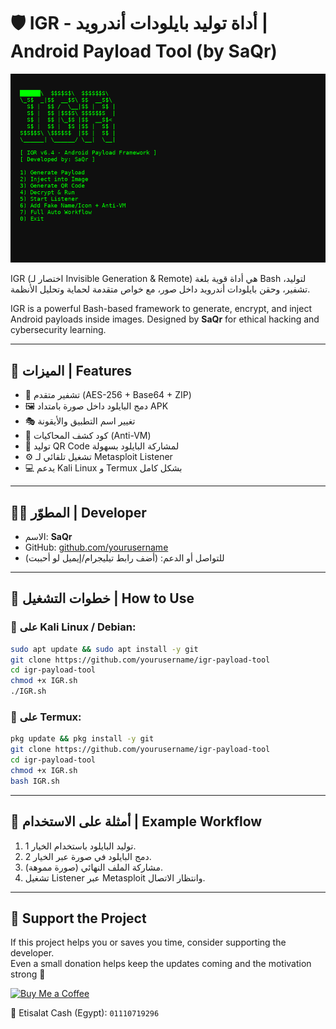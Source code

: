 # 🛡️ IGR - أداة توليد بايلودات أندرويد | Android Payload Tool (by SaQr)
![IGR Tool Preview](igr-preview.png)


IGR (اختصار لـ Invisible Generation & Remote) هي أداة قوية بلغة Bash لتوليد، تشفير، وحقن بايلودات أندرويد داخل صور، مع خواص متقدمة لحماية وتحليل الأنظمة.

IGR is a powerful Bash-based framework to generate, encrypt, and inject Android payloads inside images. Designed by **SaQr** for ethical hacking and cybersecurity learning.

---

## 📌 الميزات | Features

- 🔐 تشفير متقدم (AES-256 + Base64 + ZIP)
- 🖼️ دمج البايلود داخل صورة بامتداد APK
- 🎭 تغيير اسم التطبيق والأيقونة
- 🧠 كود كشف المحاكيات (Anti-VM)
- 🎯 توليد QR Code لمشاركة البايلود بسهولة
- ⚙️ تشغيل تلقائي لـ Metasploit Listener
- 💻 يدعم Kali Linux و Termux بشكل كامل

---

## 🧑‍💻 المطوّر | Developer

- الاسم: **SaQr**
- GitHub: [github.com/yourusername](https://github.com/yourusername)
- للتواصل أو الدعم: (أضف رابط تيليجرام/إيميل لو أحببت)

---

## 🧪 خطوات التشغيل | How to Use

### 🐧 على Kali Linux / Debian:

```bash
sudo apt update && sudo apt install -y git
git clone https://github.com/yourusername/igr-payload-tool
cd igr-payload-tool
chmod +x IGR.sh
./IGR.sh
```

### 📱 على Termux:

```bash
pkg update && pkg install -y git
git clone https://github.com/yourusername/igr-payload-tool
cd igr-payload-tool
chmod +x IGR.sh
bash IGR.sh
```

---

## 🎯 أمثلة على الاستخدام | Example Workflow

1. توليد البايلود باستخدام الخيار 1.
2. دمج البايلود في صورة عبر الخيار 2.
3. مشاركة الملف النهائي (صورة مموهة).
4. تشغيل Listener عبر Metasploit وانتظار الاتصال.

---


## 💖 Support the Project

If this project helps you or saves you time, consider supporting the developer.  
Even a small donation helps keep the updates coming and the motivation strong 💪

[![Buy Me a Coffee](https://img.shields.io/badge/Buy%20Me%20a%20Coffee-%E2%98%95-orange?style=flat-square&logo=buy-me-a-coffee)](https://ko-fi.com/saqr306)

📲 Etisalat Cash (Egypt): `01110719296`
